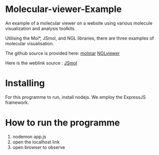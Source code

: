 # Molecular-viewer-Example
 An example of a molecular viewer on a website using various molecule visualization and analysis toolkits.
 
 Utilising the Mol*, JSmol, and NGL libraries, there are three examples of molecular visualisation.

 The github source is provided here:
 [molstar](https://github.com/molstar/molstar)
 [NGLviewer](https://github.com/nglviewer/ngl)
 
 Here is the weblink source :
 [JSmol](https://jmol.sourceforge.net/)

# Installing
  For this programme to run, install nodejs.
  We employ the ExpressJS framework.

# How to run the programme
 1. nodemon app.js
 2. open the localhost link
 3. open browser to observe

